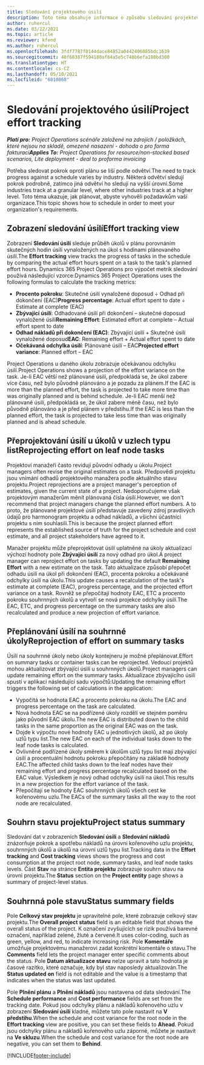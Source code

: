 ```yaml
---
title: Sledování projektového úsilí
description: Toto téma obsahuje informace o způsobu sledování projektového úsilí a postupu prací.
author: ruhercul
ms.date: 03/22/2021
ms.topic: article
ms.reviewer: kfend
ms.author: ruhercul
ms.openlocfilehash: 3fdf7787f0144dace84852a0442406085bdc1639
ms.sourcegitcommit: 40f68387f594180af64a5e5c748b6efa188bd300
ms.translationtype: HT
ms.contentlocale: cs-CZ
ms.lasthandoff: 05/10/2021
ms.locfileid: "6010868"
---
```

# <a name="project-effort-tracking"></a><span data-ttu-id="b852a-103">Sledování projektového úsilí</span><span class="sxs-lookup"><span data-stu-id="b852a-103">Project effort tracking</span></span>

<span data-ttu-id="b852a-104">_**Platí pro:** Project Operations scénáře založené na zdrojích / položkách, které nejsou na skladě, omezené nasazení - dohoda o pro forma fakturaci_</span><span class="sxs-lookup"><span data-stu-id="b852a-104">_**Applies To:** Project Operations for resource/non-stocked based scenarios, Lite deployment - deal to proforma invoicing_</span></span>

<span data-ttu-id="b852a-105">Potřeba sledovat pokrok oproti plánu se liší podle odvětví.</span><span class="sxs-lookup"><span data-stu-id="b852a-105">The need to track progress against a schedule varies by industry.</span></span> <span data-ttu-id="b852a-106">Některá odvětví sledují pokrok podrobně, zatímco jiná odvětví ho sledují na vyšší úrovni.</span><span class="sxs-lookup"><span data-stu-id="b852a-106">Some industries track at a granular level, where other industries track at a higher level.</span></span> <span data-ttu-id="b852a-107">Toto téma ukazuje, jak plánovat, abyste vyhověli požadavkům vaší organizace.</span><span class="sxs-lookup"><span data-stu-id="b852a-107">This topic shows how to schedule in order to meet your organization's requirements.</span></span>

## <a name="effort-tracking-view"></a><span data-ttu-id="b852a-108">Zobrazení sledování úsilí</span><span class="sxs-lookup"><span data-stu-id="b852a-108">Effort tracking view</span></span>

<span data-ttu-id="b852a-109">Zobrazení **Sledování úsilí** sleduje průběh úkolů v plánu porovnáním skutečných hodin úsilí vynaložených na úkol s hodinami plánovaného úsilí.</span><span class="sxs-lookup"><span data-stu-id="b852a-109">The **Effort tracking** view tracks the progress of tasks in the schedule by comparing the actual effort hours spent on a task to the task's planned effort hours.</span></span> <span data-ttu-id="b852a-110">Dynamics 365 Project Operations pro výpočet metrik sledování používá následující vzorce:</span><span class="sxs-lookup"><span data-stu-id="b852a-110">Dynamics 365 Project Operations uses the following formulas to calculate the tracking metrics:</span></span>

- <span data-ttu-id="b852a-111">**Procento pokroku**: Skutečné úsilí vynaložené doposud ÷ Odhad při dokončení (EAC)</span><span class="sxs-lookup"><span data-stu-id="b852a-111">**Progress percentage**: Actual effort spent to date ÷ Estimate at complete (EAC)</span></span> 
- <span data-ttu-id="b852a-112">**Zbývající úsilí**: Odhadované úsilí při dokončení – skutečné doposud vynaložené úsilí</span><span class="sxs-lookup"><span data-stu-id="b852a-112">**Remaining Effort**: Estimated effort at complete – Actual effort spent to date</span></span> 
- <span data-ttu-id="b852a-113">**Odhad nákladů při dokončení (EAC)**: Zbývající úsilí + Skutečné úsilí vynaložené doposud</span><span class="sxs-lookup"><span data-stu-id="b852a-113">**EAC**: Remaining effort + Actual effort spent to date</span></span> 
- <span data-ttu-id="b852a-114">**Očekávaná odchylka úsilí**: Plánované úsilí – EAC</span><span class="sxs-lookup"><span data-stu-id="b852a-114">**Projected effort variance**: Planned effort – EAC</span></span>

<span data-ttu-id="b852a-115">Project Operations u daného úkolu zobrazuje očekávanou odchylku úsilí.</span><span class="sxs-lookup"><span data-stu-id="b852a-115">Project Operations shows a projection of the effort variance on the task.</span></span> <span data-ttu-id="b852a-116">Je-li EAC větší než plánované úsilí, předpokládá se, že úkol zabere více času, než bylo původně plánováno a je pozadu za plánem.</span><span class="sxs-lookup"><span data-stu-id="b852a-116">If the EAC is more than the planned effort, the task is projected to take more time than was originally planned and is behind schedule.</span></span> <span data-ttu-id="b852a-117">Je-li EAC menší než plánované úsilí, předpokládá se, že úkol zabere méně času, než bylo původně plánováno a je před plánem v předstihu.</span><span class="sxs-lookup"><span data-stu-id="b852a-117">If the EAC is less than the planned effort, the task is projected to take less time than was originally planned and is ahead schedule.</span></span>

## <a name="reprojecting-effort-on-leaf-node-tasks"></a><span data-ttu-id="b852a-118">Přeprojektování úsilí u úkolů v uzlech typu list</span><span class="sxs-lookup"><span data-stu-id="b852a-118">Reprojecting effort on leaf node tasks</span></span>

<span data-ttu-id="b852a-119">Projektoví manažeři často revidují původní odhady u úkolu.</span><span class="sxs-lookup"><span data-stu-id="b852a-119">Project managers often revise the original estimates on a task.</span></span> <span data-ttu-id="b852a-120">Předpovědi projektu jsou vnímání odhadů projektového manažera podle aktuálního stavu projektu.</span><span class="sxs-lookup"><span data-stu-id="b852a-120">Project reprojections are a project manager's perception of estimates, given the current state of a project.</span></span> <span data-ttu-id="b852a-121">Nedoporučujeme však projektovým manažerům měnit plánovaná čísla úsilí.</span><span class="sxs-lookup"><span data-stu-id="b852a-121">However, we don't recommend that project managers change the planned effort numbers.</span></span> <span data-ttu-id="b852a-122">A to proto, že plánované projektové úsilí představuje zavedený zdroj pravdivých údajů pro harmonogram projektu a odhad nákladů, a všichni účastníci projektu s ním souhlasili.</span><span class="sxs-lookup"><span data-stu-id="b852a-122">This is because the project planned effort represents the established source of truth for the project schedule and cost estimate, and all project stakeholders have agreed to it.</span></span>

<span data-ttu-id="b852a-123">Manažer projektu může přeprojektovat úsilí uplatněné na úkoly aktualizací výchozí hodnoty pole **Zbývající úsilí** za nový odhad pro úkol.</span><span class="sxs-lookup"><span data-stu-id="b852a-123">A project manager can reproject effort on tasks by updating the default **Remaining Effort** with a new estimate on the task.</span></span> <span data-ttu-id="b852a-124">Tato aktualizace způsobí přepočet odhadu úsilí na úkol při dokončení (EAC), procenta pokroku a očekávané odchylky úsilí na úkolu.</span><span class="sxs-lookup"><span data-stu-id="b852a-124">This update causes a recalculation of the task's estimate at complete (EAC), progress percentage, and the projected effort variance on a task.</span></span> <span data-ttu-id="b852a-125">Rovněž se přepočítají hodnoty EAC, ETC a procento pokroku souhrnných úkolů a vytvoří se nová projekce odchylky úsilí.</span><span class="sxs-lookup"><span data-stu-id="b852a-125">The EAC, ETC, and progress percentage on the summary tasks are also recalculated and produce a new projection of effort variance.</span></span>

## <a name="reprojection-of-effort-on-summary-tasks"></a><span data-ttu-id="b852a-126">Přeplánování úsilí na souhrnné úkoly</span><span class="sxs-lookup"><span data-stu-id="b852a-126">Reprojection of effort on summary tasks</span></span>

<span data-ttu-id="b852a-127">Úsilí na souhrnné úkoly nebo úkoly kontejneru je možné přeplánovat.</span><span class="sxs-lookup"><span data-stu-id="b852a-127">Effort on summary tasks or container tasks can be reprojected.</span></span> <span data-ttu-id="b852a-128">Vedoucí projektů mohou aktualizovat zbývající úsilí u souhrnných úkolů.</span><span class="sxs-lookup"><span data-stu-id="b852a-128">Project managers can update remaining effort on the summary tasks.</span></span> <span data-ttu-id="b852a-129">Aktualizace zbývajícího úsilí spustí v aplikaci následující sadu výpočtů:</span><span class="sxs-lookup"><span data-stu-id="b852a-129">Updating the remaining effort triggers the following set of calculations in the application:</span></span>

- <span data-ttu-id="b852a-130">Vypočítá se hodnota EAC a procento pokroku na úkolu.</span><span class="sxs-lookup"><span data-stu-id="b852a-130">The EAC and progress percentage on the task are calculated.</span></span>
- <span data-ttu-id="b852a-131">Nová hodnota EAC se na podřízené úkoly rozdělí ve stejném poměru jako původní EAC úkolu.</span><span class="sxs-lookup"><span data-stu-id="b852a-131">The new EAC is distributed down to the child tasks in the same proportion as the original EAC was on the task.</span></span>
- <span data-ttu-id="b852a-132">Dojde k výpočtu nové hodnoty EAC u jednotlivých úkolů, až po úkoly uzlů typu list.</span><span class="sxs-lookup"><span data-stu-id="b852a-132">The new EAC on each of the individual tasks down to the leaf node tasks is calculated.</span></span> 
- <span data-ttu-id="b852a-133">Ovlivněné podřízené úkoly směrem k úkolům uzlů typu list mají zbývající úsilí a procentuální hodnotu pokroku přepočítány na základě hodnoty EAC.</span><span class="sxs-lookup"><span data-stu-id="b852a-133">The affected child tasks down to the leaf nodes have their remaining effort and progress percentage recalculated based on the EAC value.</span></span> <span data-ttu-id="b852a-134">Výsledkem je nový odhad odchylky úsilí na úkol.</span><span class="sxs-lookup"><span data-stu-id="b852a-134">This results in a new projection for the effort variance of the task.</span></span> 
- <span data-ttu-id="b852a-135">Přepočítají se hodnoty EAC souhrnných úkolů všech cest ke kořenovému uzlu.</span><span class="sxs-lookup"><span data-stu-id="b852a-135">The EACs of the summary tasks all the way to the root node are recalculated.</span></span>


## <a name="project-status-summary"></a><span data-ttu-id="b852a-136">Souhrn stavu projektu</span><span class="sxs-lookup"><span data-stu-id="b852a-136">Project status summary</span></span>

<span data-ttu-id="b852a-137">Sledování dat v zobrazeních **Sledování úsilí** a **Sledování nákladů** znázorňuje pokrok a spotřebu nákladů na úrovni kořenového uzlu projektu, souhrnných úkolů a úkolů na úrovni uzlů typu list.</span><span class="sxs-lookup"><span data-stu-id="b852a-137">Tracking data in the **Effort tracking** and **Cost tracking** views shows the progress and cost consumption at the project root node, summary tasks, and leaf node tasks levels.</span></span> <span data-ttu-id="b852a-138">Část **Stav** na stránce **Entita projektu** zobrazuje souhrn stavu na úrovni projektu.</span><span class="sxs-lookup"><span data-stu-id="b852a-138">The **Status** section on the **Project entity** page shows a summary of project-level status.</span></span>

## <a name="status-summary-fields"></a><span data-ttu-id="b852a-139">Souhrnná pole stavu</span><span class="sxs-lookup"><span data-stu-id="b852a-139">Status summary fields</span></span>

<span data-ttu-id="b852a-140">Pole **Celkový stav projektu** je upravitelné pole, které zobrazuje celkový stav projektu.</span><span class="sxs-lookup"><span data-stu-id="b852a-140">The **Overall project status** field is an editable field that shows the overall status of the project.</span></span> <span data-ttu-id="b852a-141">K označení zvyšujících se rizik používá barevné označení, například zelené, žluté a červené.</span><span class="sxs-lookup"><span data-stu-id="b852a-141">It uses color-coding, such as green, yellow, and red, to indicate increasing risk.</span></span> <span data-ttu-id="b852a-142">Pole **Komentáře** umožňuje projektovému manažerovi zadat konkrétní komentáře o stavu.</span><span class="sxs-lookup"><span data-stu-id="b852a-142">The **Comments** field lets the project manager enter specific comments about the status.</span></span> <span data-ttu-id="b852a-143">Pole **Datum aktualizace stavu** nelze upravit a tato hodnota je časové razítko, které označuje, kdy byl stav naposledy aktualizován.</span><span class="sxs-lookup"><span data-stu-id="b852a-143">The **Status updated on** field is not editable and the value is a timestamp that indicates when the status was last updated.</span></span>

<span data-ttu-id="b852a-144">Pole **Plnění plánu** a **Plnění nákladů** jsou nastavena od data sledování.</span><span class="sxs-lookup"><span data-stu-id="b852a-144">The **Schedule performance** and **Cost performance** fields are set from the tracking date.</span></span> <span data-ttu-id="b852a-145">Pokud jsou odchylky plánu a nákladů kořenového uzlu v zobrazení **Sledování úsilí** kladné, můžete tato pole nastavit na **V předstihu**.</span><span class="sxs-lookup"><span data-stu-id="b852a-145">When the schedule and cost variance for the root node in the **Effort tracking** view are positive, you can set these fields to **Ahead**.</span></span> <span data-ttu-id="b852a-146">Pokud jsou odchylky plánu a nákladů kořenového uzlu záporné, můžete je nastavit na **Ve skluzu**.</span><span class="sxs-lookup"><span data-stu-id="b852a-146">When the schedule and cost variance for the root node are negative, you can set them to **Behind**.</span></span>


[!INCLUDE[footer-include](../includes/footer-banner.md)]
